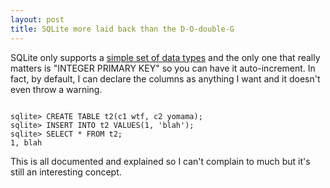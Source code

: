```yaml
---
layout: post
title: SQLite more laid back than the D-O-double-G
---
```

<p>SQLite only supports a <a href="http://www.sqlite.org/datatype3.html">simple set of data types</a> and the only one that really matters is "INTEGER PRIMARY KEY" so you can have it auto-increment.  In fact, by default, I can declare the columns as anything I want and it doesn't even throw a warning.</p>
<pre><code>
sqlite> CREATE TABLE t2(c1 wtf, c2 yomama);
sqlite> INSERT INTO t2 VALUES(1, 'blah');
sqlite> SELECT * FROM t2;
1, blah
</code></pre>
<p>This is all documented and explained so I can't complain to much but it's still an interesting concept.</p>
